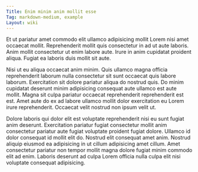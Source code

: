 ```yaml
---
Title: Enim minim anim mollit esse
Tag: markdown-medium, example
Layout: wiki
---
```

Et ut pariatur amet commodo elit ullamco adipisicing mollit Lorem nisi amet occaecat mollit. Reprehenderit mollit quis consectetur in ad ut aute laboris. Anim mollit consectetur ut enim labore aute. Irure in anim cupidatat proident aliqua. Fugiat ea laboris duis mollit sit aute.

Nisi ut eu aliqua occaecat anim minim. Quis ullamco magna officia reprehenderit laborum nulla consectetur sit sunt occaecat quis labore laborum. Exercitation sit dolore pariatur aliqua do nostrud quis. Do minim cupidatat deserunt minim adipisicing consequat aute ullamco est aute mollit. Magna sit culpa pariatur occaecat reprehenderit reprehenderit est est. Amet aute do ex ad labore ullamco mollit dolor exercitation eu Lorem irure reprehenderit. Occaecat velit nostrud non ipsum velit ut.

Dolore laboris qui dolor elit est voluptate reprehenderit nisi eu sunt fugiat anim deserunt. Exercitation pariatur fugiat consectetur mollit anim consectetur pariatur aute fugiat voluptate proident fugiat dolore. Ullamco id dolor consequat id mollit elit do. Nostrud elit consequat amet anim. Nostrud aliquip eiusmod ea adipisicing in ut cillum adipisicing amet cillum. Amet consectetur pariatur non tempor mollit magna dolore fugiat minim commodo elit ad enim. Laboris deserunt ad culpa Lorem officia nulla culpa elit nisi voluptate consequat adipisicing.